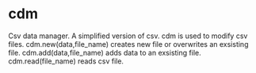 # cdm
Csv data manager. 
A simplified version of csv.
cdm is used to modify csv files.
cdm.new(data,file_name) creates new file or overwrites an exsisting file.
cdm.add(data,file_name) adds data to an exsisting file.
cdm.read(file_name) reads csv file.

